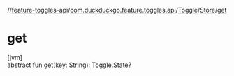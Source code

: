 //[feature-toggles-api](../../../../index.md)/[com.duckduckgo.feature.toggles.api](../../index.md)/[Toggle](../index.md)/[Store](index.md)/[get](get.md)

# get

[jvm]\
abstract fun [get](get.md)(key: [String](https://kotlinlang.org/api/latest/jvm/stdlib/kotlin/-string/index.html)): [Toggle.State](../-state/index.md)?
